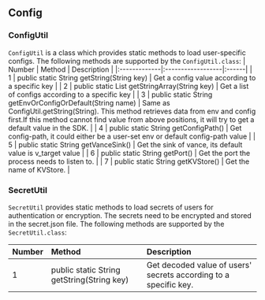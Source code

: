 ## Config

### ConfigUtil

`ConfigUtil` is a class which provides static methods to load user-specific configs. The following methods are supported by the `ConfigUtil.class`:
| Number         | Method          | Description |
|:-------------|:------------------|:------|
| 1 | public static String getString(String key) | Get a config value according to a specific key  |
| 2 | public static List<String> getStringArray(String key)   | Get a list of configs according to a specific key |
| 3 | public static String getEnvOrConfigOrDefault(String name) | Same as ConfigUtil.getString(String). This method retrieves data from env and config first.If this method cannot find value from above positions, it will try to get a default value in the SDK.  |
| 4 | public static String getConfigPath()   | Get config-path, it could either be a user-set env or default config-path value |
| 5 |     public static String getVanceSink() | Get the sink of vance, its default value is v_target value  |
| 6 | public static String getPort()   | Get the port the process needs to listen to. |
| 7 | public static String getKVStore() | Get the name of KVStore.                    |

### SecretUtil

`SecretUtil` provides static methods to load secrets of users for authentication or encryption. The secrets need to be encrypted and stored in the secret.json file. The following methods are supported by the `SecretUtil.class`:

| Number         | Method          | Description |
|:-------------|:------------------|:------|
| 1 | public static String getString(String key) | Get decoded value of users' secrets according to a specific key.  |